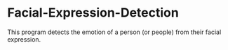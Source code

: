 # Facial-Expression-Detection
This program detects the emotion of a person (or people) from their facial expression.
